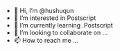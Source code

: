 - 👋 Hi, I’m @hushuqun
- 👀 I’m interested in Postscript
- 🌱 I’m currently learning .Postscript
- 💞️ I’m looking to collaborate on ...
- 📫 How to reach me ...

<!---
hushuqun/hushuqun is a ✨ special ✨ repository because its `README.md` (this file) appears on your GitHub profile.
You can click the Preview link to take a look at your changes.
--->
